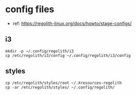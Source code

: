 # config files

* ref: https://regolith-linux.org/docs/howto/stage-configs/


## i3 

```
mkdir -p ~/.config/regolith/i3
cp /etc/regolith/i3/config ~/.config/regolith/i3/config
```


## styles

```
cp /etc/regolith/styles/root ~/.Xresources-regolith
cp -ar /etc/regolith/styles/ ~/.config/regolith/
```
